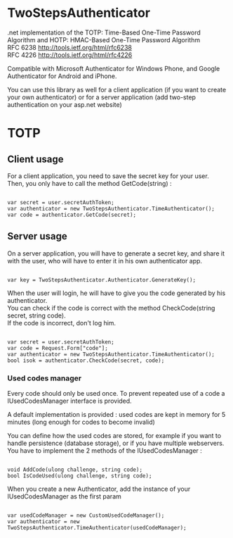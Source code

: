 TwoStepsAuthenticator
=====================

.net implementation of the TOTP: Time-Based One-Time Password Algorithm and HOTP: HMAC-Based One-Time Password Algorithm<br/>
RFC 6238 http://tools.ietf.org/html/rfc6238<br>
RFC 4226 http://tools.ietf.org/html/rfc4226

Compatible with Microsoft Authenticator for Windows Phone, and Google Authenticator for Android and iPhone.

You can use this library as well for a client application (if you want to create your own authenticator) or for a server application (add two-step authentication on your asp.net website)

# TOTP

## Client usage

For a client application, you need to save the secret key for your user. <br/>
Then, you only have to call the method GetCode(string) :

<pre><code>
var secret = user.secretAuthToken;
var authenticator = new TwoStepsAuthenticator.TimeAuthenticator();
var code = authenticator.GetCode(secret);
</code></pre>

## Server usage

On a server application, you will have to generate a secret key, and share it with the user, who will have to enter it in his own authenticator app.

<pre><code>
var key = TwoStepsAuthenticator.Authenticator.GenerateKey();
</code></pre>

When the user will login, he will have to give you the code generated by his authenticator.<br/>
You can check if the code is correct with the method CheckCode(string secret, string code).<br/>
If the code is incorrect, don't log him.

<pre><code>
var secret = user.secretAuthToken;
var code = Request.Form["code"];
var authenticator = new TwoStepsAuthenticator.TimeAuthenticator();
bool isok = authenticator.CheckCode(secret, code);
</code></pre>

### Used codes manager

Every code should only be used once. To prevent repeated use of a code a IUsedCodesManager interface is provided.<br>

A default implementation is provided : used codes are kept in memory for 5 minutes (long enough for codes to become invalid)

You can define how the used codes are stored, for example if you want to handle persistence (database storage), or if you have multiple webservers.<br/>
You have to implement the 2 methods of the IUsedCodesManager :
<pre><code>
void AddCode(ulong challenge, string code);
bool IsCodeUsed(ulong challenge, string code);
</code></pre>

When you create a new Authenticator, add the instance of your IUsedCodesManager as the first param
<pre><code>
var usedCodeManager = new CustomUsedCodeManager();
var authenticator = new TwoStepsAuthenticator.TimeAuthenticator(usedCodeManager);
</code></pre>
